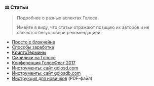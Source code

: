 ### ⚖️ Статьи

> Подробнее о разных аспектах Голоса.  
>   
> Имейте в виду, что статьи отражают позицию их авторов и не являются безусловной рекомендацией.

* [Просто о блокчейне](/1-introduction/prosto-o-blokcheine.md)
* [Способы заработка](/1-introduction/zarabotok.md)
* [КриптоТермины](/1-introduction/kriptotermini.md)
* [Смайлики на Голосе](/smailiki-na-golose.md)
* [Конференция ГолосФест 2017](/3-guides/aktualnoe/golosfest.md)
* [Инструменты: сайт golosd.com](/1-introduction/instrumenti-golosdcom.md)
* [Инструменты: сайт golosdb.com](/1-introduction/instrumenti-golosdbcom.md)
* [Инструкция для новичков](/1-introduction/instruktsiya-dlya-novichkov-pdf.md) \(PDF-файл\)



